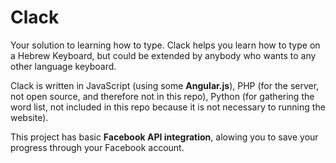 # Clack
Your solution to learning how to type.
Clack helps you learn how to type on a Hebrew Keyboard, but could be extended by anybody who wants to any other language keyboard.

Clack is written in JavaScript (using some **Angular.js**), PHP (for the server, not open source, and therefore not in this repo), Python (for gathering the word list, not included in this repo because it is not necessary to running the website).

This project has basic **Facebook API integration**, alowing you to save your progress through your Facebook account.
